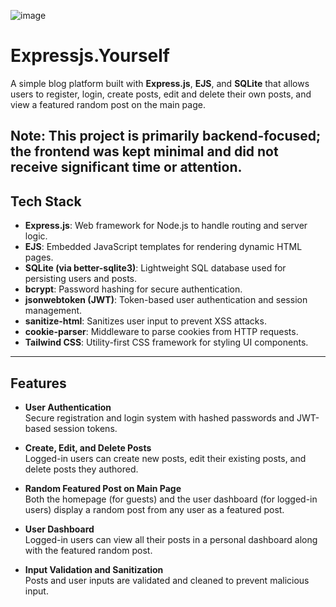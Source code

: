 ![image](https://github.com/user-attachments/assets/3dc9b191-cb79-422d-af56-406ec7355eb3)

# Expressjs.Yourself

A simple blog platform built with **Express.js**, **EJS**, and **SQLite** that allows users to register, login, create posts, edit and delete their own posts, and view a featured random post on the main page.

Note: This project is primarily backend-focused; the frontend was kept minimal and did not receive significant time or attention.
---

## Tech Stack

- **Express.js**: Web framework for Node.js to handle routing and server logic.
- **EJS**: Embedded JavaScript templates for rendering dynamic HTML pages.
- **SQLite (via better-sqlite3)**: Lightweight SQL database used for persisting users and posts.
- **bcrypt**: Password hashing for secure authentication.
- **jsonwebtoken (JWT)**: Token-based user authentication and session management.
- **sanitize-html**: Sanitizes user input to prevent XSS attacks.
- **cookie-parser**: Middleware to parse cookies from HTTP requests.
- **Tailwind CSS**: Utility-first CSS framework for styling UI components.

---

## Features

- **User Authentication**  
  Secure registration and login system with hashed passwords and JWT-based session tokens.

- **Create, Edit, and Delete Posts**  
  Logged-in users can create new posts, edit their existing posts, and delete posts they authored.

- **Random Featured Post on Main Page**  
  Both the homepage (for guests) and the user dashboard (for logged-in users) display a random post from any user as a featured post.

- **User Dashboard**  
  Logged-in users can view all their posts in a personal dashboard along with the featured random post.

- **Input Validation and Sanitization**  
  Posts and user inputs are validated and cleaned to prevent malicious input.


